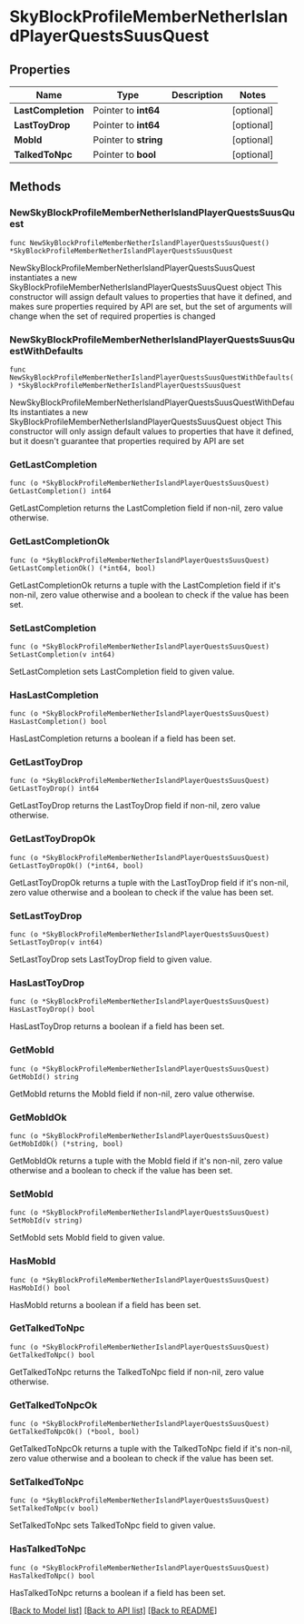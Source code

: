 # SkyBlockProfileMemberNetherIslandPlayerQuestsSuusQuest

## Properties

Name | Type | Description | Notes
------------ | ------------- | ------------- | -------------
**LastCompletion** | Pointer to **int64** |  | [optional] 
**LastToyDrop** | Pointer to **int64** |  | [optional] 
**MobId** | Pointer to **string** |  | [optional] 
**TalkedToNpc** | Pointer to **bool** |  | [optional] 

## Methods

### NewSkyBlockProfileMemberNetherIslandPlayerQuestsSuusQuest

`func NewSkyBlockProfileMemberNetherIslandPlayerQuestsSuusQuest() *SkyBlockProfileMemberNetherIslandPlayerQuestsSuusQuest`

NewSkyBlockProfileMemberNetherIslandPlayerQuestsSuusQuest instantiates a new SkyBlockProfileMemberNetherIslandPlayerQuestsSuusQuest object
This constructor will assign default values to properties that have it defined,
and makes sure properties required by API are set, but the set of arguments
will change when the set of required properties is changed

### NewSkyBlockProfileMemberNetherIslandPlayerQuestsSuusQuestWithDefaults

`func NewSkyBlockProfileMemberNetherIslandPlayerQuestsSuusQuestWithDefaults() *SkyBlockProfileMemberNetherIslandPlayerQuestsSuusQuest`

NewSkyBlockProfileMemberNetherIslandPlayerQuestsSuusQuestWithDefaults instantiates a new SkyBlockProfileMemberNetherIslandPlayerQuestsSuusQuest object
This constructor will only assign default values to properties that have it defined,
but it doesn't guarantee that properties required by API are set

### GetLastCompletion

`func (o *SkyBlockProfileMemberNetherIslandPlayerQuestsSuusQuest) GetLastCompletion() int64`

GetLastCompletion returns the LastCompletion field if non-nil, zero value otherwise.

### GetLastCompletionOk

`func (o *SkyBlockProfileMemberNetherIslandPlayerQuestsSuusQuest) GetLastCompletionOk() (*int64, bool)`

GetLastCompletionOk returns a tuple with the LastCompletion field if it's non-nil, zero value otherwise
and a boolean to check if the value has been set.

### SetLastCompletion

`func (o *SkyBlockProfileMemberNetherIslandPlayerQuestsSuusQuest) SetLastCompletion(v int64)`

SetLastCompletion sets LastCompletion field to given value.

### HasLastCompletion

`func (o *SkyBlockProfileMemberNetherIslandPlayerQuestsSuusQuest) HasLastCompletion() bool`

HasLastCompletion returns a boolean if a field has been set.

### GetLastToyDrop

`func (o *SkyBlockProfileMemberNetherIslandPlayerQuestsSuusQuest) GetLastToyDrop() int64`

GetLastToyDrop returns the LastToyDrop field if non-nil, zero value otherwise.

### GetLastToyDropOk

`func (o *SkyBlockProfileMemberNetherIslandPlayerQuestsSuusQuest) GetLastToyDropOk() (*int64, bool)`

GetLastToyDropOk returns a tuple with the LastToyDrop field if it's non-nil, zero value otherwise
and a boolean to check if the value has been set.

### SetLastToyDrop

`func (o *SkyBlockProfileMemberNetherIslandPlayerQuestsSuusQuest) SetLastToyDrop(v int64)`

SetLastToyDrop sets LastToyDrop field to given value.

### HasLastToyDrop

`func (o *SkyBlockProfileMemberNetherIslandPlayerQuestsSuusQuest) HasLastToyDrop() bool`

HasLastToyDrop returns a boolean if a field has been set.

### GetMobId

`func (o *SkyBlockProfileMemberNetherIslandPlayerQuestsSuusQuest) GetMobId() string`

GetMobId returns the MobId field if non-nil, zero value otherwise.

### GetMobIdOk

`func (o *SkyBlockProfileMemberNetherIslandPlayerQuestsSuusQuest) GetMobIdOk() (*string, bool)`

GetMobIdOk returns a tuple with the MobId field if it's non-nil, zero value otherwise
and a boolean to check if the value has been set.

### SetMobId

`func (o *SkyBlockProfileMemberNetherIslandPlayerQuestsSuusQuest) SetMobId(v string)`

SetMobId sets MobId field to given value.

### HasMobId

`func (o *SkyBlockProfileMemberNetherIslandPlayerQuestsSuusQuest) HasMobId() bool`

HasMobId returns a boolean if a field has been set.

### GetTalkedToNpc

`func (o *SkyBlockProfileMemberNetherIslandPlayerQuestsSuusQuest) GetTalkedToNpc() bool`

GetTalkedToNpc returns the TalkedToNpc field if non-nil, zero value otherwise.

### GetTalkedToNpcOk

`func (o *SkyBlockProfileMemberNetherIslandPlayerQuestsSuusQuest) GetTalkedToNpcOk() (*bool, bool)`

GetTalkedToNpcOk returns a tuple with the TalkedToNpc field if it's non-nil, zero value otherwise
and a boolean to check if the value has been set.

### SetTalkedToNpc

`func (o *SkyBlockProfileMemberNetherIslandPlayerQuestsSuusQuest) SetTalkedToNpc(v bool)`

SetTalkedToNpc sets TalkedToNpc field to given value.

### HasTalkedToNpc

`func (o *SkyBlockProfileMemberNetherIslandPlayerQuestsSuusQuest) HasTalkedToNpc() bool`

HasTalkedToNpc returns a boolean if a field has been set.


[[Back to Model list]](../README.md#documentation-for-models) [[Back to API list]](../README.md#documentation-for-api-endpoints) [[Back to README]](../README.md)


